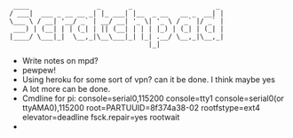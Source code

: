 ```text
 ____                 _       _                     _ 
/ ___|  ___ _ __ __ _| |_ ___| |__  _ __   __ _  __| |
\___ \ / __| '__/ _` | __/ __| '_ \| '_ \ / _` |/ _` |
 ___) | (__| | | (_| | || (__| | | | |_) | (_| | (_| |
|____/ \___|_|  \__,_|\__\___|_| |_| .__/ \__,_|\__,_|
                                   |_|                
```

* Write notes on mpd?
* pewpew!
* Using heroku for some sort of vpn? can it be done. I think maybe yes
* A lot more can be done. 
* Cmdline for pi: console=serial0,115200 console=tty1 console=serial0(or ttyAMA0),115200 root=PARTUUID=8f374a38-02 rootfstype=ext4 elevator=deadline fsck.repair=yes rootwait 
* 
